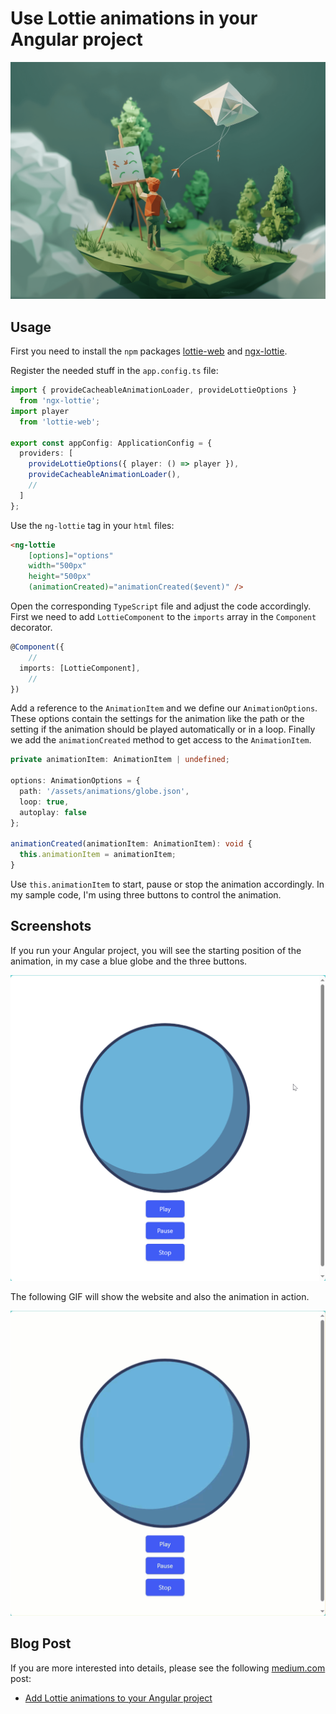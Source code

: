 # Use Lottie animations in your Angular project

![Header](./docs/header.png)

## Usage

First you need to install the `npm` packages [lottie-web](https://www.npmjs.com/package/lottie-web) and [ngx-lottie](https://www.npmjs.com/package/ngx-lottie).

Register the needed stuff in the `app.config.ts` file:
```typescript
import { provideCacheableAnimationLoader, provideLottieOptions } 
  from 'ngx-lottie';
import player 
  from 'lottie-web';

export const appConfig: ApplicationConfig = {
  providers: [
    provideLottieOptions({ player: () => player }),
    provideCacheableAnimationLoader(),
    // 
  ]
};
```

Use the `ng-lottie` tag in your `html` files:
```HTML
<ng-lottie 
    [options]="options" 
    width="500px" 
    height="500px" 
    (animationCreated)="animationCreated($event)" />
```

Open the corresponding `TypeScript` file and adjust the code accordingly. First we need to add `LottieComponent` to the `imports` array in the `Component` decorator.

```TypeScript
@Component({
    //
  imports: [LottieComponent],
    //
})
```

Add a reference to the `AnimationItem` and we define our `AnimationOptions`. These options contain the settings for the animation like the path or the setting if the animation should be played automatically or in a loop. Finally we add the `animationCreated` method to get access to the `AnimationItem`.

```TypeScript
private animationItem: AnimationItem | undefined;

options: AnimationOptions = {
  path: '/assets/animations/globe.json',
  loop: true,
  autoplay: false
};

animationCreated(animationItem: AnimationItem): void {
  this.animationItem = animationItem;
}
```

Use `this.animationItem` to start, pause or stop the animation accordingly. In my sample code, I'm using three buttons to control the animation.

## Screenshots

If you run your Angular project, you will see the starting position of the animation, in my case a blue globe and the three buttons.

![Screenshot](./docs/lottie-animations-angular-01.png)

The following GIF will show the website and also the animation in action.

![Screenshot](./docs/lottie-animations-angular-02.gif)

## Blog Post

If you are more interested into details, please see the following [medium.com](https://www.medium.com) post:

- [Add Lottie animations to your Angular project](https://medium.com/medialesson/add-lottie-animations-to-your-angular-project-3e8f632d6212)